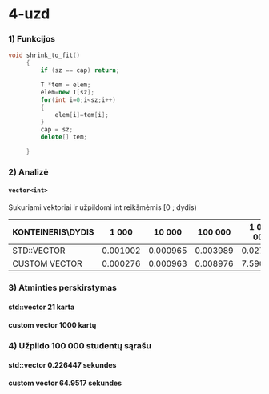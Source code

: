 # 4-uzd

### 1) Funkcijos

```c++
void shrink_to_fit()
     {
         if (sz == cap) return;

         T *tem = elem;
         elem=new T[sz];
         for(int i=0;i<sz;i++)
         {
             elem[i]=tem[i];
         }
         cap = sz;
         delete[] tem;

     }
 ```

### 2) Analizė

#### ``` vector<int> ```

Sukuriami vektoriai ir užpildomi int reikšmėmis [0 ; dydis)

| KONTEINERIS\DYDIS |  1 000   |  10 000  |  100 000  | 1 000 000 | 10 000 000 |
| ----------------- | -------- | -------- | --------- | --------- | ---------- |
| STD::VECTOR       | 0.001002 | 0.000965 | 0.003989  | 0.027925  |  0.203256  |
| CUSTOM VECTOR     | 0.000276 | 0.000963 | 0.008976  | 7.590750  |   1233.72  |


### 3) Atminties perskirstymas
 
#### std::vector<int> 21 karta
#### custom vector 1000 kartų

### 4) Užpildo 100 000 studentų sąrašu
#### std::vector 0.226447 sekundes
#### custom vector 64.9517 sekundes
 
 
